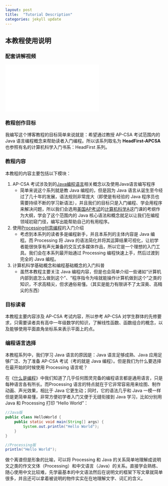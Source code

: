 ```yaml
---
layout: post
title:  "Tutorial Description"
categories: jekyll update
---
```


## 本教程使用说明

### 配套讲解视频

<iframe src="//player.bilibili.com/player.html?aid=571992282&bvid=BV1Zz4y1q7Gu&cid=1155017662&page=1" scrolling="no" border="0" frameborder="no" framespacing="0" allowfullscreen="true"> </iframe>

### 教程创作目标

我编写这个博客教程的目标简单来说就是：希望通过教授 AP-CSA 考试范围内的 Java 语言编程概念来帮助读者入门编程。所以该系列取名为 **HeadFirst-APCSA** 也参照有名的计算机科学入门书系：HeadFirst 系列。  

### 教程内容

本教程的内容主要包括以下模块：  

1. AP-CSA 考试涉及到的[Java编程语言]相关概念以及使用Java语言编写程序
   - 简单来说这个系列就是教 Java 编程的，但是因为 Java 语言从诞生至今经过了几十年的发展，语法规则非常庞大（即使是有经验的 Java 程序员也需要持续不断的学习新语法），并且我们的目标只是入门编程、学会用程序来解决问题，所以我们会选用[美国AP考试]的[计算机科学A]这门课的考纲作为大纲，学会了这个范围内的 Java 核心语法和概念就足以让我们在编程领域初窥门径，编写出能帮助自己的有用程序。
2. 使用[Processing创意编程]的入门介绍
   - 考虑到本系列的读者多是编程新手，并且本系列的主体内容是 Java 编程。而 Processing 将 Java 的语法简化并将其运算结果可视化，让初学者能很快享有声光兼备的交互式多媒体作品，所以它是一个理想的入门工具。我们会在本系列最开始通过 Processing 编程快速上手，然后过渡到完全的 Java 编程。
3. 计算机科学基础概念和编程基础概念的入门科普
   - 虽然本教程主要关注 Java 编程内容，但是也会简单介绍一些诸如“计算机内部到底怎么做到这个”、“程序指令为啥就能操作计算机做到这个”之类的知识，不求高精尖，但求通俗易懂。（其实是能力有限讲不了太深奥、高精尖的东西）

### 目标读者

本教程主要内容涉及 AP-CSA 考试内容，所以参考 AP-CSA 对学生群体的先修要求，只需要读者具有高中一年级数学的知识，了解线性函数、函数组合的概念，以及能够使用平面直角坐标系来表示平面上的点。

### 编程语言选择

本教程系列中，我们学习 Java 语言的原因是：Java 语言足够成熟、Java 应用足够广泛、为了准备 AP-CSA 考试（考的就是 Java 编程）。但是我们为什么要选择在最开始的时候使用 Processing 语言呢？  

在《[什么是编程]》中我们知道了几乎任何图灵完备的编程语言都是通用语言，只是每种语言各有所长。而Processing 语言的特点就在于它非常容易用来绘图、制作动画、声光效果，相比于 Java 它更生动；同时，它的语法几乎和 Java 一模一样但是更简单易懂，非常方便初学者入门又便于无缝衔接到 Java 学习，比如分别用 Java 和 Processing 打印 “Hello World”：

```java
//Java版
public class HelloWorld {
    public static void main(String[] args) {
        System.out.println("Hello World");
    }
}
```

```java
//Processing版
println("Hello World");
```

做个离谱但是形象的比喻，可以将 Processing 和 Java 的关系简单地理解成说明文之类的作文文体（Processing）和中文语言（Java）的关系。直接学会熟练、随心使用中文比较难，先学最基本的中文语法然后在说明文的框架下写文章就简单很多，并且还可以拿着被说明的物件实实在在地理解文字、词汇的含义。


[Java编程语言]:https://www.runoob.com/java/java-intro.html
[美国AP考试]:https://baike.baidu.com/item/%E7%BE%8E%E5%9B%BD%E5%A4%A7%E5%AD%A6%E5%85%88%E4%BF%AE%E8%AF%BE%E7%A8%8B/59924783
[计算机科学A]:https://apcentral.collegeboard.org/media/pdf/ap-computer-science-a-course-overview.pdf
[Processing创意编程]:https://baike.baidu.com/item/Processing/378062
[什么是编程]:https://dreanlin.github.io/HeadFirst-APCSA/jekyll/update/2023/05/14/whats-programming.html